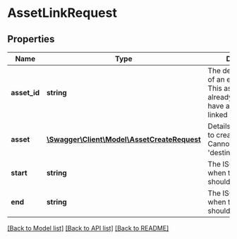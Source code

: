 # AssetLinkRequest

## Properties
Name | Type | Description | Notes
------------ | ------------- | ------------- | -------------
**asset_id** | **string** | The destination UUID of an existing asset. This asset must not be already linked, nor have any devices linked to it. | [optional] 
**asset** | [**\Swagger\Client\Model\AssetCreateRequest**](AssetCreateRequest.md) | Details of a new asset to create and link. Cannot be used with &#39;destinationAddressId&#39;. | [optional] 
**start** | **string** | The ISO date/time when the linkage should start | 
**end** | **string** | The ISO date/time when the linkage should end | 

[[Back to Model list]](../README.md#documentation-for-models) [[Back to API list]](../README.md#documentation-for-api-endpoints) [[Back to README]](../README.md)


